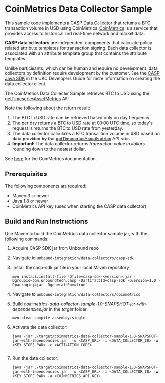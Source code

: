 # CoinMetrics Data Collector Sample

This sample code implements a CASP Data Collector that returns a BTC transaction volume in USD using CoinMetrics. [CoinMetrics](https://coinmetrics.io/) is a service that provides access to historical and real-time network and market data.

**CASP data collectors** are independent components that calculate policy related attribute templates for transaction signing. Each data collector is associated with an attribute template group that contains the attribute templates.

Unlike participants, which can be human and require no development, data collectors by definition require development by the customer. See the [CASP Java SDK](https://www.unboundsecurity.com/docs/CASP/CASP_Developers_Guide/Content/Products/CASP/CASP_Participant_SDK/CASP_Java_SDK.htm) in the UKC Developers Guide for more information on creating the data collector client.

The CoinMetrics Data Collector Sample retrieves BTC to USD using the [getTimeseriesAssetMetrics](https://docs.coinmetrics.io/api/v4#operation/getTimeseriesAssetMetrics) API.

Note the following about the return result:
1. The BTC to USD rate can be retrieved based only on day frequency.
2. The per day returns a BTC to USD rate at 00:00 UTC time, so today's request is returns the BTC to USD rate from yesterday.
3. The data collector calculates a BTC transaction volume in USD based on data provided by the [getTimeseriesAssetMetrics](https://docs.coinmetrics.io/api/v4#operation/getTimeseriesAssetMetrics) API rate.
4. **Important**: The data collector returns *transaction.value.in.dollars* rounding down to the nearest dollar.

See [here](https://docs.coinmetrics.io/api) for the CoinMetrics documentation.

## Prerequisites
The following components are required:
- Maven 3 or newer 
- Java 1.8 or newer
- CoinMetrics API key (used when starting the CASP data collector)

## Build and Run Instructions

Use Maven to build the CoinMetrics data collector sample jar, with the following commands:

1. Acquire CASP SDK jar from Unbound repo
 
2. Navigate to `unbound-integration/data-collectors/casp-sdk`

3. Install the casp-sdk.jar file in your local Maven repository
    ```
    mvn install:install-file -Dfile=casp-sdk-<version>.jar -DgroupId=com.unboundtech.casp -DartifactId=casp-sdk -Dversion=1.0 -Dpackaging=jar -DgeneratePom=true`
   
    ```
4. Navigate to `unbound-integration/data-collectors/coinmetrics`
    
5. Build *coinmetrics-data-collector-sample-1.0-SNAPSHOT-jar-with-dependencies.jar* in the *target* folder.
    ```
    mvn clean compile assembly:single
   
    ```

6. Activate the data collector:
    ```
    java -jar ./target/coinmetrics-data-collector-sample-1.0-SNAPSHOT-jar-with-dependencies.jar  -u <CASP_URL> -i <DATA_COLLECTOR_ID> -w <KEY_STORE_PWD> -c <ACTIVATION_CODE>
      
    ```
7. Run the data collector:
    ```
    java -jar ./target/coinmetrics-data-collector-sample-1.0-SNAPSHOT-jar-with-dependencies.jar  -u <CASP_URL> -i <DATA_COLLECTOR_ID> -w <KEY_STORE_PWD> -a <COINMETRICS_API_KEY>
   
    ```
   